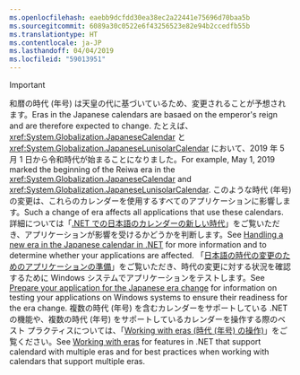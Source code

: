```yaml
---
ms.openlocfilehash: eaebb9dcfdd30ea38ec2a22441e75696d70baa5b
ms.sourcegitcommit: 6089a30c0522e6f43256523e82e94b2ccedfb55b
ms.translationtype: HT
ms.contentlocale: ja-JP
ms.lasthandoff: 04/04/2019
ms.locfileid: "59013951"
---
```


> [!IMPORTANT]
>  <span data-ttu-id="77868-101">和暦の時代 (年号) は天皇の代に基づいているため、変更されることが予想されます。</span><span class="sxs-lookup"><span data-stu-id="77868-101">Eras in the Japanese calendars are basaed on the emperor's reign and are therefore expected to change.</span></span> <span data-ttu-id="77868-102">たとえば、<xref:System.Globalization.JapaneseCalendar> と <xref:System.Globalization.JapaneseLunisolarCalendar> において、2019 年 5 月 1 日から令和時代が始まることになりました。</span><span class="sxs-lookup"><span data-stu-id="77868-102">For example, May 1, 2019 marked the beginning of the Reiwa era in the <xref:System.Globalization.JapaneseCalendar> and <xref:System.Globalization.JapaneseLunisolarCalendar>.</span></span> <span data-ttu-id="77868-103">このような時代 (年号) の変更は、これらのカレンダーを使用するすべてのアプリケーションに影響します。</span><span class="sxs-lookup"><span data-stu-id="77868-103">Such a change of era affects all applications that use these calendars.</span></span> <span data-ttu-id="77868-104">詳細については「[.NET での日本語のカレンダーの新しい時代](https://devblogs.microsoft.com/dotnet/handling-a-new-era-in-the-japanese-calendar-in-net/)」をご覧いただき、アプリケーションが影響を受けるかどうかを判断します。</span><span class="sxs-lookup"><span data-stu-id="77868-104">See [Handling a new era in the Japanese calendar in .NET](https://devblogs.microsoft.com/dotnet/handling-a-new-era-in-the-japanese-calendar-in-net/) for more information and to determine whether your applications are affected.</span></span> <span data-ttu-id="77868-105">「[日本語の時代の変更のためのアプリケーションの準備](/windows/uwp/design/globalizing/japanese-era-change)」をご覧いただき、時代の変更に対する状況を確認するために Windows システムでアプリケーションをテストします。</span><span class="sxs-lookup"><span data-stu-id="77868-105">See [Prepare your application for the Japanese era change](/windows/uwp/design/globalizing/japanese-era-change) for information on testing your applications on Windows systems to ensure their readiness for the era change.</span></span> <span data-ttu-id="77868-106">複数の時代 (年号) を含むカレンダーをサポートしている .NET の機能や、複数の時代 (年号) をサポートしているカレンダーを操作する際のベスト プラクティスについては、「[Working with eras (時代 (年号) の操作)](~/docs/standard/datetime/working-with-calendars.md#working-with-eras)」をご覧ください。</span><span class="sxs-lookup"><span data-stu-id="77868-106">See [Working with eras](~/docs/standard/datetime/working-with-calendars.md#working-with-eras) for features in .NET that support calendard with multiple eras and for best practices when working with calendars that support multiple eras.</span></span>
